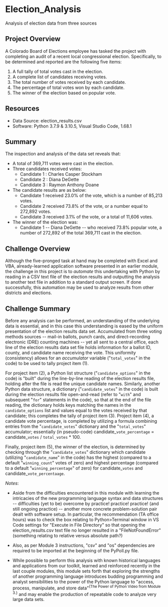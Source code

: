 # Election_Analysis
Analysis of election data from three sources

## Project Overview
A Colorado Board of Elections employee has tasked the project with completing an audit of a recent local congressional election. Specifically, to be determined and reported are the following five items:

1. A full tally of total votes cast in the election.
2. A complete list of candidates receiving votes.
3. The total number of votes received by each candidate.
4. The percentage of total votes won by each candidate.
5. The winner of the election based on popular vote.

## Resources
- Data Source: election_results.csv
- Software: Python 3.7.9 & 3.10.5, Visual Studio Code, 1.68.1

## Summary
The inspection and analysis of the data set reveals that:
- A total of 369,711 votes were cast in the election.
- Three candidates received votes:
  - Candidate 1 : Charles Casper Stockham
  - Candidate 2 : Diana DeGette
  - Candidate 3 : Raymon Anthony Doane
- The candidate results are as below:
  - Candidate 1 received 23.0% of the vote, which is a number of 85,213 votes.
  - Candidate 2 received 73.8% of the vote, or a number equal to 272,892 votes.
  - Candidate 3 received 3.1% of the vote, or a total of 11,606 votes.
- The winner of the election was:
  - Candidate 1 -- Diana DeGette -- who received 73.8% popular vote, a number of 272,892 of the total 369,711 cast in the election.

## Challenge Overview
Although the five-pronged task at hand may be completed with Excel and VBA, already-learned application software presented in an earlier module, the challenge in this project is to *automate* this undertaking with Python by reading in a CSV text file of the election results and outputting the analysis to another text file in addition to a standard output screen. If done successfully, this automation may be used to analyze results from other districts and elections.

## Challenge Summary
Before any analysis can be performed, an understanding of the underlying data is essential, and in this case this understanding is eased by the uniform presentation of the election results data set. Accumulated from three voting methods sources -- mail-in ballots, punch cards, and direct-recording electronic (DRE) counting machines -- yet all sent to a central office, each line of the election results data set file holds information for a ballot ID, county, and candidate name receiving the vote. This uniformity (consistency) allows for an *accumulator* variable ("`total_votes`" in the code) to be used to tally project item (1).

For project item (2), a Python list structure ("`candidate_options`" in the code) is "built" during the line-by-line reading of the election results file, holding after the file is read the unique candidate names. Similarly, another Python data structure, a dictionary ("`candidate_votes`" in the code) is built during the election results file open-and-read (refer to "`with`" and subsequent "`for`" statements in the code), so that at the end of the file reading, the dictionary holds keys matching the names in the `candidate_options` list and values equal to the votes received by that candidate; this completes the tally of project item (3). Project item (4), a candidate vote percentage, is completed by utilizing a formula combining entries from the "`candidate_votes`" dictionary and the "`total_votes`" accumulator; essentially (in pseudo-code) candidate_`vote_percentage` = candidate_`votes` / `total_votes` * 100. 

Finally, project item (5), the winner of the election, is determined by checking through the "`candidate_votes`" dictionary which candidate (utilizing "`candidate_name`" in the code) has the highest (compared to a default "`winning_count`" votes of zero) and highest percentage (compared to a default "`winning_percentage`" of zero) for candidate_`votes` and candidate_`vote_percentaage`.

*Notes*:
- Aside from the difficulties encountered in this module with learning the intricacies of the new programming language syntax and data structures -- difficulties (yet  to be) overcome by practice! practice! practice! (and still ongoing practice) -- another more concrete problem-solution pair dealt with software setup. In      particular, the recommendation (TA office hours) was to check the box relating to Python>Terminal window in VS Code settings for "Execute in File Directory" so that opening the election_results.csv text file no longer resulted in a "FileNotFoundError" (something relating to relative versus absolute path?)

- Also, as per Module 3 instructions, "csv" and "os" dependencies are required to be imported at the beginning of the PyPoll.py file.

- While possible to perform this analysis with known historical languages and applications from our toolkit, learned and reinforced recently in the last couple modules, this module sets forth that exploring the strengths of another programming language introduces budding programming and analyst sensibilities to the power of the Python language to "access, process, manipulate, and store data"<sup>{The Power of Python Video from Module 3.}</sup> and may enable the production of repeatable code to analyze very large data sets.
